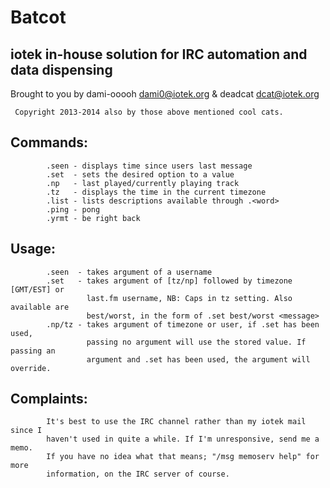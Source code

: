 Batcot
======

iotek in-house solution for IRC automation and data dispensing
--------------------------------------------------------------

Brought to you by dami-ooooh <dami0@iotek.org> & deadcat <dcat@iotek.org>

     Copyright 2013-2014 also by those above mentioned cool cats.

Commands:
---------
```
        .seen - displays time since users last message
        .set  - sets the desired option to a value
        .np   - last played/currently playing track
        .tz   - displays the time in the current timezone
        .list - lists descriptions available through .<word>
        .ping - pong
        .yrmt - be right back
```


Usage:
------
```
        .seen  - takes argument of a username
        .set   - takes argument of [tz/np] followed by timezone [GMT/EST] or
                 last.fm username, NB: Caps in tz setting. Also available are
                 best/worst, in the form of .set best/worst <message>
        .np/tz - takes argument of timezone or user, if .set has been used,
                 passing no argument will use the stored value. If passing an
                 argument and .set has been used, the argument will override.
```

Complaints:
-----------
```
        It's best to use the IRC channel rather than my iotek mail since I
        haven't used in quite a while. If I'm unresponsive, send me a memo.
        If you have no idea what that means; "/msg memoserv help" for more
        information, on the IRC server of course.
```
